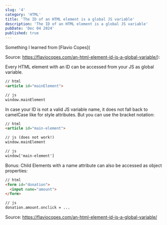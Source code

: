 ```yaml
---
slug: '4'
category: 'HTML'
title: 'The ID of an HTML element is a global JS variable'
description: 'The ID of an HTML element is a global JS variable'
pubDate: 'Dec 04 2024'
published: true
---
```


Something I learned from [Flavio Copes](

Source: https://flaviocopes.com/an-html-element-id-is-a-global-variable/):

Every HTML element with an ID can be accessed from your JS as global variable.

```html
// html
<article id="mainElement">

// js
window.mainElement

```

In case your ID is not a valid JS variable name, it does not fall back to camelCase like for style attributes. But you can use the bracket notation:

```html
// html
<article id="main-element">

// js (does not work!)
window.mainElement

// js 
window['main-element']

```

Bonus: Child Elements with a name attribute can also be accessed as object properties:

```html
// html
<form id="donation"> 
  <input name="amount"> 
</form>

// js
donation.amount.onclick = ...
```

Source: https://flaviocopes.com/an-html-element-id-is-a-global-variable/